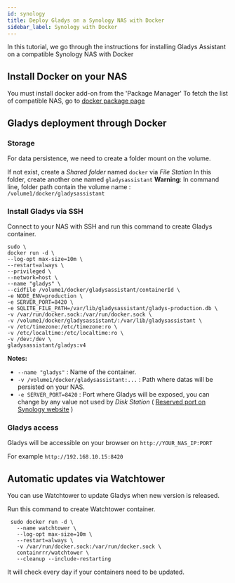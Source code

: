 ```yaml
---
id: synology
title: Deploy Gladys on a Synology NAS with Docker
sidebar_label: Synology with Docker
---
```


In this tutorial, we go through the instructions for installing Gladys Assistant on a compatible Synology NAS with Docker

## Install Docker on your NAS

You must install docker add-on from the 'Package Manager'
To fetch the list of compatible NAS, go to [docker package page](https://www.synology.com/en-global/dsm/packages/Docker)

## Gladys deployment through Docker

### Storage

For data persistence, we need to create a folder mount on the volume.

If not exist, create a *Shared folder* named `docker` via *File Station*
In this folder, create another one named `gladysassistant`
**Warning**: In command line, folder path contain the volume name : `/volume1/docker/gladysassistant`

### Install Gladys via SSH

Connect to your NAS with SSH and run this command to create Gladys container.

```
sudo \
docker run -d \
--log-opt max-size=10m \
--restart=always \
--privileged \
--network=host \
--name "gladys" \
--cidfile /volume1/docker/gladysassistant/containerId \
-e NODE_ENV=production \
-e SERVER_PORT=8420 \
-e SQLITE_FILE_PATH=/var/lib/gladysassistant/gladys-production.db \
-v /var/run/docker.sock:/var/run/docker.sock \
-v /volume1/docker/gladysassistant/:/var/lib/gladysassistant \
-v /etc/timezone:/etc/timezone:ro \
-v /etc/localtime:/etc/localtime:ro \
-v /dev:/dev \
gladysassistant/gladys:v4
```

**Notes:**

- `--name "gladys"` : Name of the container.
- `-v /volume1/docker/gladysassistant:...` : Path where datas will be persisted on your NAS.
- `-e SERVER_PORT=8420` : Port where Gladys will be exposed, you can change by any value not used by *Disk Station* ( [Reserved port on Synology website](https://kb.synology.com/en-global/DSM/tutorial/What_network_ports_are_used_by_Synology_services) )

### Gladys access

Gladys will be accessible on your browser on `http://YOUR_NAS_IP:PORT`

For example `http://192.168.10.15:8420`

## Automatic updates via Watchtower

You can use Watchtower to update Gladys when new version is released. 

Run this command to create Watchtower container.

```
 sudo docker run -d \
   --name watchtower \
   --log-opt max-size=10m \
   --restart=always \
   -v /var/run/docker.sock:/var/run/docker.sock \
   containrrr/watchtower \
   --cleanup --include-restarting
```

It will check every day if your containers need to be updated.